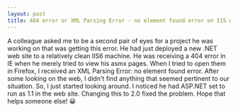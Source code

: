 ```yaml
---
layout: post
title: 404 error or XML Parsing Error - no element found error on IIS with .Net
---
```


 A colleague asked me to be a second pair of eyes for a project he was working on that was getting this error. He had just deployed a new .NET web site to a relatively clean IIS6 machine. He was receiving a 404 error in IE when he merely tried to view his asmx pages. When I tried to open them in Firefox, I received an XML Parsing Error: no element found error. After some looking on the web, I didn't find anything that seemed pertinent to our situation. So, I just started looking around. I noticed he had ASP.NET set to run as 1.1 in the web site. Changing this to 2.0 fixed the problem. Hope that helps someone else! 😀
